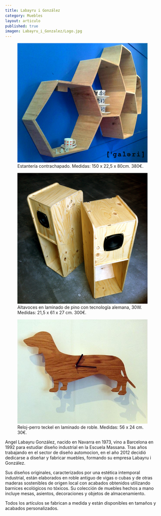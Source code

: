 ```yaml
---
title: Labayru i González
category: Muebles
layout: articulo
published: true
imagen: Labayru_i_Gonzalez/Logo.jpg
---
```


<div class="figure-group">
<figure>
	<a href="/images/Labayru_i_Gonzalez/Prestatgeria.jpg"><img src="/images/Labayru_i_Gonzalez/Prestatgeria.jpg" alt="Estantería hecha a mano Labayru"></a>
	<figcaption>Estantería contrachapado. Medidas: 150 x 22,5 x 80cm. 380€.</figcaption>
</figure>
 
<figure>
	<a href="/images/Labayru_i_Gonzalez/altavoces.jpg"><img src="/images/Labayru_i_Gonzalez/altavoces.jpg" alt="Altavoces hechos a mano Labayru"></a>
	<figcaption>
        Altavoces en laminado de pino con tecnología alemana, 30W. Medidas: 21,5 x 61 x 27 cm. 300€.
    </figcaption>
</figure>

<figure>
	<a href="/images/Labayru_i_Gonzalez/perrete.jpg"><img src="/images/Labayru_i_Gonzalez/perrete.jpg" alt="Reloj hecho a mano Labayru"></a>
	<figcaption>
	    Reloj-perro teckel  en laminado de roble. Medidas: 56 x 24 cm. 30€.
	</figcaption>
</figure>
</div>

Angel Labayru González, nacido en Navarra en 1973, vino a Barcelona en 1992 para estudiar diseño industrial en la Escuela Massana. Tras años trabajando en el sector de diseño automocion, en el año 2012 decidió dedicarse a diseñar y fabricar muebles, formando su empresa Labayru i González.

Sus diseños originales, caracterizados por una estética intemporal industrial, están elaborados en roble antiguo de vigas o cubas y de otras maderas sostenibles de origen local con acabados obtenidos utilizando barnices ecológicos no tóxicos.
Su colección de muebles hechos a mano incluye mesas, asientos, decoraciones y objetos de almacenamiento.

Todos los artículos se fabrican a medida y están disponibles en tamaños y acabados personalizados.
